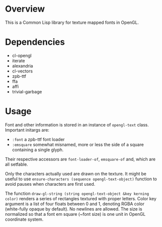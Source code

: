 # Overview

This is a Common Lisp library for texture mapped fonts in OpenGL.

# Dependencies

- cl-opengl
- iterate
- alexandria
- cl-vectors
- zpb-ttf
- ffa
- affi
- trivial-garbage

# Usage

Font and other information is stored in an instance of `opengl-text` class. Important initargs are:

- `:font` a zpb-ttf font loader
- `:emsquare` somewhat misnamed, more or less the side of a square containing a single glyph.

Their respective accessors are `font-loader-of`, `emsquare-of` and, which are all setfable.

Only the characters actually used are drawn on the texture. It might be useful to use `ensure-characters (sequence opengl-text-object)` function to avoid pauses when characters are first used.

The function `draw-gl-string (string opengl-text-object &key kerning color)` renders a series of rectangles textured with proper letters. Color key argument is a list of four floats between 0 and 1, denoting RGBA color (white-fully opaque by default). No newlines are allowed. The size is normalized so that a font em square (~font size) is one unit in OpenGL coordinate system.